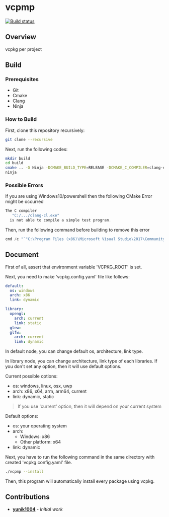# vcpmp

[![Build status](https://ci.appveyor.com/api/projects/status/tfair23wjxblvyt2/branch/master?svg=true)](https://ci.appveyor.com/project/yunik1004/vcpmp/branch/master)

## Overview
vcpkg per project

## Build

### Prerequisites
* Git
* Cmake
* Clang
* Ninja

### How to Build

First, clone this repository recursively:
```bash
git clone --recursive
```

Next, run the following codes:
```bash
mkdir build
cd build
cmake .. -G Ninja -DCMAKE_BUILD_TYPE=RELEASE -DCMAKE_C_COMPILER=clang-cl -DCMAKE_CXX_COMPILER=clang-cl
ninja
```

### Possible Errors

If you are using Windows10/powershell then the following CMake Error might be occurred
```powershell
The C compiler
   "C:/.../clang-cl.exe"
  is not able to compile a simple test program.
```

Then, run the following command before building to remove this error
```powershell
cmd /c "`"C:\Program Files (x86)\Microsoft Visual Studio\2017\Community\VC\Auxiliary\Build\vcvarsall.bat`" x86_amd64 & powershell"
```

## Document

First of all, assert that environment variable 'VCPKG_ROOT' is set.

Next, you need to make 'vcpkg.config.yaml' file like follows:

```yaml
default:
  os: windows
  arch: x86
  link: dynamic

library:
  opengl:
    arch: current
    link: static
  glew:
  glfw:
    arch: current
    link: dynamic
```

In default node, you can change default os, architecture, link type.

In library node, you can change architecture, link type of each libraries. If you don't set any option, then it will use default options.

Current possible options:
- os: windows, linux, osx, uwp
- arch: x86, x64, arm, arm64, current
- link: dynamic, static

> If you use 'current' option, then it will depend on your current system

Default options:
- os: your operating system
- arch:
   * Windows: x86
   * Other platform: x64
- link: dynamic

Next, you have to run the following command in the same directory with created 'vcpkg.config.yaml' file.
```bash
./vcpmp --install
```

Then, this program will automatically install every package using vcpkg.

## Contributions
* [**yunik1004**](https://github.com/yunik1004) - *Initial work*
